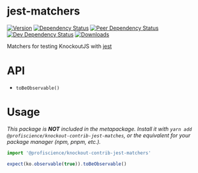 # jest-matchers

[![Version][npm-version-shield]][npm]
[![Dependency Status][david-dm-shield]][david-dm]
[![Peer Dependency Status][david-dm-peer-shield]][david-dm-peer]
[![Dev Dependency Status][david-dm-dev-shield]][david-dm-dev]
[![Downloads][npm-stats-shield]][npm-stats]

Matchers for testing KnockoutJS with [jest][]

# API

- `toBeObservable()`

# Usage

_This package is **NOT** included in the metapackage. Install it with `yarn add @profiscience/knockout-contrib-jest-matches`, or the equivalent for your package manager (npm, pnpm, etc.)._

```javascript
import '@profiscience/knockout-contrib-jest-matchers'

expect(ko.observable(true)).toBeObservable()
```

[jest]: https://facebook.github.io/jest/
[david-dm]: https://david-dm.org/Profiscience/knockout-contrib?path=packages/jest-matchers
[david-dm-shield]: https://david-dm.org/Profiscience/knockout-contrib/status.svg?path=packages/jest-matchers
[david-dm-peer]: https://david-dm.org/Profiscience/knockout-contrib?path=packages/jest-matchers&type=peer
[david-dm-peer-shield]: https://david-dm.org/Profiscience/knockout-contrib/peer-status.svg?path=packages/jest-matchers
[david-dm-dev]: https://david-dm.org/Profiscience/knockout-contrib?path=packages/jest-matchers&type=dev
[david-dm-dev-shield]: https://david-dm.org/Profiscience/knockout-contrib/dev-status.svg?path=packages/jest-matchers
[npm]: https://www.npmjs.com/package/@profiscience/knockout-contrib-jest-matchers
[npm-version-shield]: https://img.shields.io/npm/v/@profiscience/knockout-contrib-jest-matchers.svg
[npm-stats]: http://npm-stat.com/charts.html?package=@profiscience/knockout-contrib-jest-matchers&author=&from=&to=
[npm-stats-shield]: https://img.shields.io/npm/dt/@profiscience/knockout-contrib-jest-matchers.svg?maxAge=2592000
